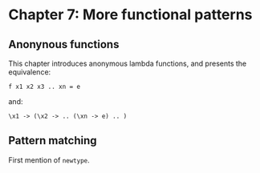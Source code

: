 # Chapter 7: More functional patterns

## Anonynous functions

This chapter introduces anonymous lambda functions, and presents the equivalence:

    f x1 x2 x3 .. xn = e

and:

	\x1 -> (\x2 -> .. (\xn -> e) .. )


## Pattern matching

First mention of `newtype`.
